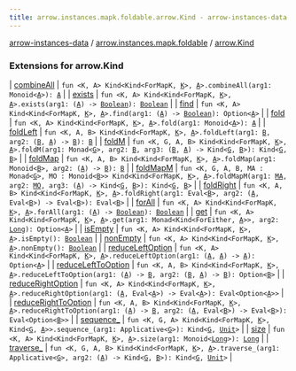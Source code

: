 ```yaml
---
title: arrow.instances.mapk.foldable.arrow.Kind - arrow-instances-data
---
```


[arrow-instances-data](../../index.html) / [arrow.instances.mapk.foldable](../index.html) / [arrow.Kind](./index.html)

### Extensions for arrow.Kind

| [combineAll](combine-all.html) | `fun <K, A> Kind<Kind<ForMapK, `[`K`](combine-all.html#K)`>, `[`A`](combine-all.html#A)`>.combineAll(arg1: Monoid<`[`A`](combine-all.html#A)`>): `[`A`](combine-all.html#A) |
| [exists](exists.html) | `fun <K, A> Kind<Kind<ForMapK, `[`K`](exists.html#K)`>, `[`A`](exists.html#A)`>.exists(arg1: (`[`A`](exists.html#A)`) -> `[`Boolean`](https://kotlinlang.org/api/latest/jvm/stdlib/kotlin/-boolean/index.html)`): `[`Boolean`](https://kotlinlang.org/api/latest/jvm/stdlib/kotlin/-boolean/index.html) |
| [find](find.html) | `fun <K, A> Kind<Kind<ForMapK, `[`K`](find.html#K)`>, `[`A`](find.html#A)`>.find(arg1: (`[`A`](find.html#A)`) -> `[`Boolean`](https://kotlinlang.org/api/latest/jvm/stdlib/kotlin/-boolean/index.html)`): Option<`[`A`](find.html#A)`>` |
| [fold](fold.html) | `fun <K, A> Kind<Kind<ForMapK, `[`K`](fold.html#K)`>, `[`A`](fold.html#A)`>.fold(arg1: Monoid<`[`A`](fold.html#A)`>): `[`A`](fold.html#A) |
| [foldLeft](fold-left.html) | `fun <K, A, B> Kind<Kind<ForMapK, `[`K`](fold-left.html#K)`>, `[`A`](fold-left.html#A)`>.foldLeft(arg1: `[`B`](fold-left.html#B)`, arg2: (`[`B`](fold-left.html#B)`, `[`A`](fold-left.html#A)`) -> `[`B`](fold-left.html#B)`): `[`B`](fold-left.html#B) |
| [foldM](fold-m.html) | `fun <K, G, A, B> Kind<Kind<ForMapK, `[`K`](fold-m.html#K)`>, `[`A`](fold-m.html#A)`>.foldM(arg1: Monad<`[`G`](fold-m.html#G)`>, arg2: `[`B`](fold-m.html#B)`, arg3: (`[`B`](fold-m.html#B)`, `[`A`](fold-m.html#A)`) -> Kind<`[`G`](fold-m.html#G)`, `[`B`](fold-m.html#B)`>): Kind<`[`G`](fold-m.html#G)`, `[`B`](fold-m.html#B)`>` |
| [foldMap](fold-map.html) | `fun <K, A, B> Kind<Kind<ForMapK, `[`K`](fold-map.html#K)`>, `[`A`](fold-map.html#A)`>.foldMap(arg1: Monoid<`[`B`](fold-map.html#B)`>, arg2: (`[`A`](fold-map.html#A)`) -> `[`B`](fold-map.html#B)`): `[`B`](fold-map.html#B) |
| [foldMapM](fold-map-m.html) | `fun <K, G, A, B, MA : Monad<`[`G`](fold-map-m.html#G)`>, MO : Monoid<`[`B`](fold-map-m.html#B)`>> Kind<Kind<ForMapK, `[`K`](fold-map-m.html#K)`>, `[`A`](fold-map-m.html#A)`>.foldMapM(arg1: `[`MA`](fold-map-m.html#MA)`, arg2: `[`MO`](fold-map-m.html#MO)`, arg3: (`[`A`](fold-map-m.html#A)`) -> Kind<`[`G`](fold-map-m.html#G)`, `[`B`](fold-map-m.html#B)`>): Kind<`[`G`](fold-map-m.html#G)`, `[`B`](fold-map-m.html#B)`>` |
| [foldRight](fold-right.html) | `fun <K, A, B> Kind<Kind<ForMapK, `[`K`](fold-right.html#K)`>, `[`A`](fold-right.html#A)`>.foldRight(arg1: Eval<`[`B`](fold-right.html#B)`>, arg2: (`[`A`](fold-right.html#A)`, Eval<`[`B`](fold-right.html#B)`>) -> Eval<`[`B`](fold-right.html#B)`>): Eval<`[`B`](fold-right.html#B)`>` |
| [forAll](for-all.html) | `fun <K, A> Kind<Kind<ForMapK, `[`K`](for-all.html#K)`>, `[`A`](for-all.html#A)`>.forAll(arg1: (`[`A`](for-all.html#A)`) -> `[`Boolean`](https://kotlinlang.org/api/latest/jvm/stdlib/kotlin/-boolean/index.html)`): `[`Boolean`](https://kotlinlang.org/api/latest/jvm/stdlib/kotlin/-boolean/index.html) |
| [get](get.html) | `fun <K, A> Kind<Kind<ForMapK, `[`K`](get.html#K)`>, `[`A`](get.html#A)`>.get(arg1: Monad<Kind<ForEither, `[`A`](get.html#A)`>>, arg2: `[`Long`](https://kotlinlang.org/api/latest/jvm/stdlib/kotlin/-long/index.html)`): Option<`[`A`](get.html#A)`>` |
| [isEmpty](is-empty.html) | `fun <K, A> Kind<Kind<ForMapK, `[`K`](is-empty.html#K)`>, `[`A`](is-empty.html#A)`>.isEmpty(): `[`Boolean`](https://kotlinlang.org/api/latest/jvm/stdlib/kotlin/-boolean/index.html) |
| [nonEmpty](non-empty.html) | `fun <K, A> Kind<Kind<ForMapK, `[`K`](non-empty.html#K)`>, `[`A`](non-empty.html#A)`>.nonEmpty(): `[`Boolean`](https://kotlinlang.org/api/latest/jvm/stdlib/kotlin/-boolean/index.html) |
| [reduceLeftOption](reduce-left-option.html) | `fun <K, A> Kind<Kind<ForMapK, `[`K`](reduce-left-option.html#K)`>, `[`A`](reduce-left-option.html#A)`>.reduceLeftOption(arg1: (`[`A`](reduce-left-option.html#A)`, `[`A`](reduce-left-option.html#A)`) -> `[`A`](reduce-left-option.html#A)`): Option<`[`A`](reduce-left-option.html#A)`>` |
| [reduceLeftToOption](reduce-left-to-option.html) | `fun <K, A, B> Kind<Kind<ForMapK, `[`K`](reduce-left-to-option.html#K)`>, `[`A`](reduce-left-to-option.html#A)`>.reduceLeftToOption(arg1: (`[`A`](reduce-left-to-option.html#A)`) -> `[`B`](reduce-left-to-option.html#B)`, arg2: (`[`B`](reduce-left-to-option.html#B)`, `[`A`](reduce-left-to-option.html#A)`) -> `[`B`](reduce-left-to-option.html#B)`): Option<`[`B`](reduce-left-to-option.html#B)`>` |
| [reduceRightOption](reduce-right-option.html) | `fun <K, A> Kind<Kind<ForMapK, `[`K`](reduce-right-option.html#K)`>, `[`A`](reduce-right-option.html#A)`>.reduceRightOption(arg1: (`[`A`](reduce-right-option.html#A)`, Eval<`[`A`](reduce-right-option.html#A)`>) -> Eval<`[`A`](reduce-right-option.html#A)`>): Eval<Option<`[`A`](reduce-right-option.html#A)`>>` |
| [reduceRightToOption](reduce-right-to-option.html) | `fun <K, A, B> Kind<Kind<ForMapK, `[`K`](reduce-right-to-option.html#K)`>, `[`A`](reduce-right-to-option.html#A)`>.reduceRightToOption(arg1: (`[`A`](reduce-right-to-option.html#A)`) -> `[`B`](reduce-right-to-option.html#B)`, arg2: (`[`A`](reduce-right-to-option.html#A)`, Eval<`[`B`](reduce-right-to-option.html#B)`>) -> Eval<`[`B`](reduce-right-to-option.html#B)`>): Eval<Option<`[`B`](reduce-right-to-option.html#B)`>>` |
| [sequence_](sequence_.html) | `fun <K, G, A> Kind<Kind<ForMapK, `[`K`](sequence_.html#K)`>, Kind<`[`G`](sequence_.html#G)`, `[`A`](sequence_.html#A)`>>.sequence_(arg1: Applicative<`[`G`](sequence_.html#G)`>): Kind<`[`G`](sequence_.html#G)`, `[`Unit`](https://kotlinlang.org/api/latest/jvm/stdlib/kotlin/-unit/index.html)`>` |
| [size](size.html) | `fun <K, A> Kind<Kind<ForMapK, `[`K`](size.html#K)`>, `[`A`](size.html#A)`>.size(arg1: Monoid<`[`Long`](https://kotlinlang.org/api/latest/jvm/stdlib/kotlin/-long/index.html)`>): `[`Long`](https://kotlinlang.org/api/latest/jvm/stdlib/kotlin/-long/index.html) |
| [traverse_](traverse_.html) | `fun <K, G, A, B> Kind<Kind<ForMapK, `[`K`](traverse_.html#K)`>, `[`A`](traverse_.html#A)`>.traverse_(arg1: Applicative<`[`G`](traverse_.html#G)`>, arg2: (`[`A`](traverse_.html#A)`) -> Kind<`[`G`](traverse_.html#G)`, `[`B`](traverse_.html#B)`>): Kind<`[`G`](traverse_.html#G)`, `[`Unit`](https://kotlinlang.org/api/latest/jvm/stdlib/kotlin/-unit/index.html)`>` |

